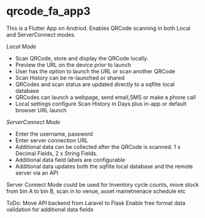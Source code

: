 # qrcode_fa_app3

This is a Flutter App on Andriod. Enables QRCode scanning in both Local and ServerConnect modes. 

*Local Mode*

- Scan QRCode, store and display the QRCode locally.
- Preview the URL on the device prior to launch
- User has the option to launch the URL or scan another QRCode
- Scan History can be re-launched or shared
- QRCodes and scan status are updated directly to a sqflite local database
- QRCodes can launch a webpage, send email,SMS or make a phone call
- Local settings configure Scan History in Days plus in-app or default browser URL launch 

*ServerConnect Mode*

- Enter the username, password 
- Enter server connection URL
- Additional data can be collected after the QRCode is scanned. 1 x Decimal Fields, 2 x String Fields. 
- Additional data field labels are configurable
- Additional data updates both the sqflite local database and the remote server via an API


Server Connect Mode could be used for Inventory cycle counts, move stock from bin A to bin B, scan in to venue, asset mainetnenace schedule etc


ToDo: Move API backend from Laravel to Flask
      Enable free format data validation for additional data fields
